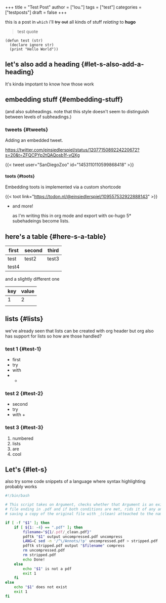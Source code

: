 +++
title = "Test Post"
author = ["lou."]
tags = ["test"]
categories = ["testposts"]
draft = false
+++

this is a post in `which` i'll ~~try~~ ~~out~~ all <span class="underline">kinds</span> of stuff _relating_ to **hugo**

> test quote

```common-lisp
(defun test (str)
  (declare ignore str)
  (print "Hello World"))
```


## let's also add a heading {#let-s-also-add-a-heading}

It's kinda impotant to know how those work


## embedding stuff {#embedding-stuff}

(and also subheadings. note that this style doesn't seem to distinguish between
levels of subheadings.)


### tweets {#tweets}

Adding an embedded tweet.

https://twitter.com/einsiedlerspiel/status/1207715089224220672?s=20&t=ZFQCPYp2tQAQosb1f-vQXg

{{< tweet user="SanDiegoZoo" id="1453110110599868418" >}}


#### toots {#toots}

Embedding toots is implemented via a custom shortcode

{{< toot link="https://todon.nl/@einsiedlerspiel/109557532922888143" >}}

<!--list-separator-->

-  and more!

    as I'm writing this in org mode and export with ox-hugo 5\* subehadeings become lists.


## here's a table {#here-s-a-table}

| first | second | third |
|-------|--------|-------|
| test  | test2  | test3 |
| test4 |        |       |

and a slightly different one

| key | value |
|-----|-------|
| 1   | 2     |
|     |       |


## lists {#lists}

we've already seen that lists can be created with org header but org also has
support for lists so how are those handled?


### test 1 {#test-1}

-   first
-   try
-   with
-   -


### test 2 {#test-2}

-   second
-   try
-   with +


### test 3 {#test-3}

1.  numbered
2.  lists
3.  are
4.  cool


## Let's {#let-s}

also try some code snippets of a language where syntax highlighting probably
works

```bash
#!/bin/bash

# This script takes on Argument, checks whether that Argument is an existing
# file ending in .pdf and if both conditions are met, rids it of any annotations
# saving a copy of the original file with _(clean) atteached to the name.

if [ -f "$1" ]; then
    if [ ${1: -4} == ".pdf" ]; then
        filename="${1/.pdf/_clean.pdf}"
        pdftk "$1" output uncompressed.pdf uncompress
        LANG=C sed -n '/^\/Annots/!p' uncompressed.pdf > stripped.pdf
        pdftk stripped.pdf output "$filename" compress
        rm uncompressed.pdf
        rm stripped.pdf
        echo Done!
    else
        echo "$1" is not a pdf
        exit 1
    fi
else
    echo "$1" does not exist
    exit 1
fi
```